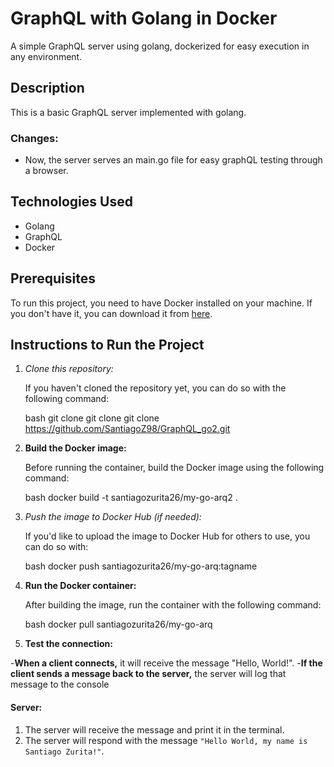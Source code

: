 # GraphQL with Golang in Docker

A simple GraphQL server using golang, dockerized for easy execution in any environment.

## Description

This is a basic GraphQL server implemented with golang. 

### Changes:
- Now, the server serves an main.go file for easy graphQL testing through a browser.

## Technologies Used

- Golang
- GraphQL
- Docker

## Prerequisites

To run this project, you need to have Docker installed on your machine. If you don't have it, you can download it from [here](https://www.docker.com/products/docker-desktop).

## Instructions to Run the Project

1. *Clone this repository:*

   If you haven't cloned the repository yet, you can do so with the following command:

   bash
   git clone git clone git clone https://github.com/SantiagoZ98/GraphQL_go2.git

2. **Build the Docker image:**

   Before running the container, build the Docker image using the following command:

   bash
   docker build -t santiagozurita26/my-go-arq2 .

3. *Push the image to Docker Hub (if needed):*

   If you'd like to upload the image to Docker Hub for others to use, you can do so with:

   bash
   docker push santiagozurita26/my-go-arq:tagname

4. **Run the Docker container:**

   After building the image, run the container with the following command:

   bash
   docker pull santiagozurita26/my-go-arq

5. **Test the connection:**

-**When a client connects,** it will receive the message "Hello, World!".
-**If the client sends a message back to the server,** the server will log that message to the console


#### Server:
1. The server will receive the message and print it in the terminal.
2. The server will respond with the message `"Hello World, my name is Santiago Zurita!"`.

